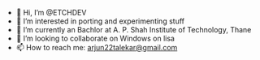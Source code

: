 - 👋 Hi, I’m @ETCHDEV
- 👀 I’m interested in porting and experimenting stuff
- 🌱 I’m currently an Bachlor at A. P. Shah Institute of Technology, Thane
- 💞️ I’m looking to collaborate on Windows on lisa
- 📫 How to reach me: arjun22talekar@gmail.com

<!---
ETCHDEV/ETCHDEV is a ✨ special ✨ repository because its `README.md` (this file) appears on your GitHub profile.
You can click the Preview link to take a look at your changes.
--->
